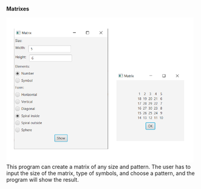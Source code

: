 **Matrixes**

<img src="https://github.com/vladimirKa002/Java-applications/blob/master/Pictures/Matrixes.png" width="493" height="382" />
This program can create a matrix of any size and pattern. The user has to input the size of the matrix, type of symbols, and choose a pattern, and the program will show the result.